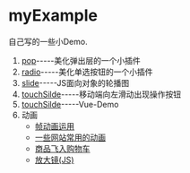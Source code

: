 # myExample

自己写的一些小Demo.

<ol>
    <li><a href="https://shuisanqian.github.io/myExample/pop/index.html">pop</a>-----美化弹出层的一个小插件</li>
    <li><a target="_blank" href="https://shuisanqian.github.io/myExample/radio/index.html">radio</a>-----美化单选按钮的一个小插件</li>
    <li><a target="_blank" href="https://shuisanqian.github.io/myExample/slide/index.html">slide</a>-----JS面向对象的轮播图</li>
	<li><a target="_blank" href="https://shuisanqian.github.io/myExample/touch/index.html">touchSilde</a>-----移动端向左滑动出现操作按钮</li>
	<li><a target="_blank" href="https://shuisanqian.github.io/myExample/vue-demo/index.html">touchSilde</a>-----Vue-Demo</li>
    <li>
        动画
        <ul>
            <li><a target="_blank" href="https://shuisanqian.github.io/myExample/Css3/index.html">帧动画运用</a></li>
            <li><a href="https://shuisanqian.github.io/myExample/Css3/index2.html">一些网站常用的动画</a></li>
            <li><a href="https://shuisanqian.github.io/myExample/Css3/index3.html">商品飞入购物车 </a></li>
            <li><a href="https://shuisanqian.github.io/myExample/Css3/index4.html">放大镜(JS)</a></li>
        </ul>
    </li>
</ol>



